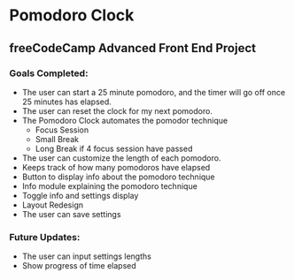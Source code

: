 # Pomodoro Clock
## freeCodeCamp Advanced Front End Project
### Goals Completed:
* The user can start a 25 minute pomodoro, and the timer will go off once 25 minutes has elapsed.
* The user can reset the clock for my next pomodoro.
* The Pomodoro Clock automates the pomodor technique
  * Focus Session
  * Small Break
  * Long Break if 4 focus session have passed
* The user can customize the length of each pomodoro.
* Keeps track of how many pomodoros have elapsed
* Button to display info about the pomodoro technique
* Info module explaining the pomodoro technique
* Toggle info and settings display
* Layout Redesign
* The user can save settings
### Future Updates:
* The user can input settings lengths
* Show progress of time elapsed

